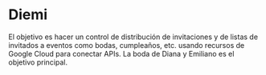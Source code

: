 # Diemi
El objetivo es hacer un control de distribución de invitaciones y de listas de invitados a eventos como bodas, cumpleaños, etc. usando recursos de Google Cloud para conectar APIs. La boda de Diana y Emiliano es el objetivo principal.
